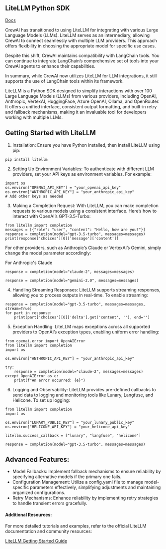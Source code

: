 ## LiteLLM Python SDK

[Docs](https://docs.litellm.ai/docs/#litellm-python-sdk)

CrewAI has transitioned to using LiteLLM for integrating with various Large Language Models (LLMs). LiteLLM serves as an intermediary, allowing CrewAI to connect seamlessly with multiple LLM providers. This approach offers flexibility in choosing the appropriate model for specific use cases.

Despite this shift, CrewAI maintains compatibility with LangChain tools. You can continue to integrate LangChain’s comprehensive set of tools into your CrewAI agents to enhance their capabilities.

In summary, while CrewAI now utilizes LiteLLM for LLM integrations, it still supports the use of LangChain tools within its framework.

LiteLLM is a Python SDK designed to simplify interactions with over 100 Large Language Models (LLMs) from various providers, including OpenAI, Anthropic, VertexAI, HuggingFace, Azure OpenAI, Ollama, and OpenRouter. It offers a unified interface, consistent output formatting, and built-in retry and fallback mechanisms, making it an invaluable tool for developers working with multiple LLMs.

## Getting Started with LiteLLM

1. Installation:
Ensure you have Python installed, then install LiteLLM using pip:

```
pip install litellm

```

2. Setting Up Environment Variables:
To authenticate with different LLM providers, set your API keys as environment variables. For example:

```
import os
os.environ["OPENAI_API_KEY"] = "your_openai_api_key"
os.environ["ANTHROPIC_API_KEY"] = "your_anthropic_api_key"
# Add other keys as needed
```

3. Making a Completion Request:
With LiteLLM, you can make completion requests to various models using a consistent interface. Here’s how to interact with OpenAI’s GPT-3.5-Turbo:

```
from litellm import completion
messages = [{"role": "user", "content": "Hello, how are you?"}]
response = completion(model="gpt-3.5-turbo", messages=messages)
print(response['choices'][0]['message']['content'])
```

For other providers, such as Anthropic’s Claude or VertexAI’s Gemini, simply change the model parameter accordingly:

For Anthropic's Claude

```
response = completion(model="claude-2", messages=messages)
```

```
response = completion(model="gemini-2.0", messages=messages)
```

4. Handling Streaming Responses:
LiteLLM supports streaming responses, allowing you to process outputs in real-time. To enable streaming:

```
response = completion(model="gpt-3.5-turbo", messages=messages, stream=True)
for part in response:
    print(part['choices'][0]['delta'].get('content', ''), end='')
```

5. Exception Handling:
LiteLLM maps exceptions across all supported providers to OpenAI’s exception types, enabling uniform error handling:

```
from openai.error import OpenAIError
from litellm import completion
import os

os.environ["ANTHROPIC_API_KEY"] = "your_anthropic_api_key"

try:
    response = completion(model="claude-2", messages=messages)
except OpenAIError as e:
    print(f"An error occurred: {e}")
```

6. Logging and Observability:
LiteLLM provides pre-defined callbacks to send data to logging and monitoring tools like Lunary, Langfuse, and Helicone. To set up logging:

```
from litellm import completion
import os

os.environ["LUNARY_PUBLIC_KEY"] = "your_lunary_public_key"
os.environ["HELICONE_API_KEY"] = "your_helicone_api_key"

litellm.success_callback = ["lunary", "langfuse", "helicone"]

response = completion(model="gpt-3.5-turbo", messages=messages)
```

## Advanced Features:

* Model Fallbacks: Implement fallback mechanisms to ensure reliability by specifying alternative models if the primary one fails.
* Configuration Management: Utilize a config.yaml file to manage model-specific parameters effectively, simplifying adjustments and maintaining organized configurations.
* Retry Mechanisms: Enhance reliability by implementing retry strategies to handle transient errors gracefully.

#### Additional Resources:

For more detailed tutorials and examples, refer to the official LiteLLM documentation and community resources:

[LiteLLM Getting Started Guide](https://docs.litellm.ai/)